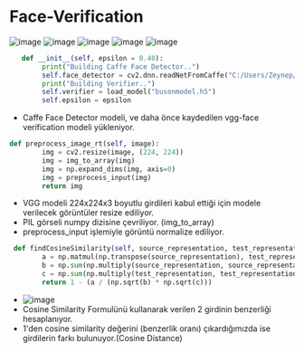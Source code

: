 # Face-Verification
![image](https://user-images.githubusercontent.com/86806643/194709809-2561f686-9f04-4ac1-b569-6d26fbbb5280.png)
![image](https://user-images.githubusercontent.com/86806643/194709978-db7795fc-6143-4928-a511-6572959094d3.png)
![image](https://user-images.githubusercontent.com/86806643/194709994-527228ef-5e02-4c33-9524-222d0768551a.png)
![image](https://user-images.githubusercontent.com/86806643/194710029-6ec67914-5918-4414-84f0-14077ca60891.png)
![image](https://user-images.githubusercontent.com/86806643/194710141-b99d004d-89d5-4e8e-9c3e-bd1878d531b0.png)
```python
   def __init__(self, epsilon = 0.40): 
        print("Building Caffe Face Detector..") 
        self.face_detector = cv2.dnn.readNetFromCaffe("C:/Users/Zeynep/Desktop/SVMfaceR/deploy.prototxt.txt", "C:/Users/Zeynep/Desktop/SVMfaceR/res10_300x300_ssd_iter_140000.caffemodel") 
        print("Building Verifier..") 
        self.verifier = load_model("busonmodel.h5") 
        self.epsilon = epsilon
```
* Caffe Face Detector modeli, ve daha önce kaydedilen vgg-face verification modeli yükleniyor.

```python 
def preprocess_image_rt(self, image): 
        img = cv2.resize(image, (224, 224)) 
        img = img_to_array(img) 
        img = np.expand_dims(img, axis=0) 
        img = preprocess_input(img) 
        return img
```
* VGG modeli 224x224x3 boyutlu girdileri kabul ettiği için modele verilecek görüntüler resize ediliyor.
* PIL görseli numpy dizisine çevriliyor. (img_to_array)
* preprocess_input işlemiyle görüntü normalize ediliyor.

```python 
 def findCosineSimilarity(self, source_representation, test_representation): 
        a = np.matmul(np.transpose(source_representation), test_representation) 
        b = np.sum(np.multiply(source_representation, source_representation)) 
        c = np.sum(np.multiply(test_representation, test_representation)) 
        return 1 - (a / (np.sqrt(b) * np.sqrt(c)))
```

* ![image](https://user-images.githubusercontent.com/86806643/194710474-193c4185-75a8-4a54-8988-dff60502e2e9.png)
* Cosine Similarity Formulünü kullanarak verilen 2 girdinin benzerliği hesaplanıyor.
* 1'den cosine similarity değerini (benzerlik oranı) çıkardığımızda ise girdilerin farkı bulunuyor.(Cosine Distance)

